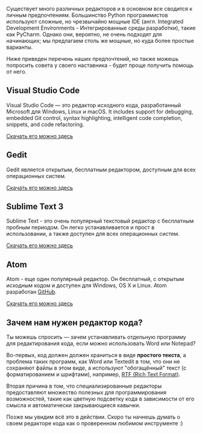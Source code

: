 Существует много различных редакторов и в основном все сводится к личным предпочтениям. Большинство Python программистов используют сложные, но чрезвычайно мощные IDE (англ. Integrated Development Environments - Интегрированные среды разработки), такие как PyCharm. Однако они, вероятно, не очень подходят для начинающих; мы предлагаем столь же мощные, но куда более простые варианты.

Ниже приведен перечень наших предпочтений, но также можешь попросить совета у своего наставника - будет проще получить помощь от него.

## Visual Studio Code

Visual Studio Code — это редактор исходного кода, разработанный Microsoft для Windows, Linux и macOS. It includes support for debugging, embedded Git control, syntax highlighting, intelligent code completion, snippets, and code refactoring.

[Скачать его можно здесь](https://code.visualstudio.com/download)

## Gedit

Gedit является открытым, бесплатным редактором, доступным для всех операционных систем.

[Скачать его можно здесь](https://wiki.gnome.org/Apps/Gedit#Download)

## Sublime Text 3

Sublime Text - это очень популярный текстовый редактор с бесплатным пробным периодом. Он легко устанавливается и прост в использовании, а также доступен для всех операционных систем.

[Скачать его можно здесь](https://www.sublimetext.com/3)

## Atom

Atom - еще один популярный редактор. Он бесплатный, с открытым исходным кодом и доступен для Windows, OS X и Linux. Atom разработан [GitHub](https://github.com/).

[Скачать его можно здесь](https://atom.io/)

## Зачем нам нужен редактор кода?

Ты можешь спросить — зачем устанавливать отдельную программу для редактирования кода, если можно использовать Word или Notepad?

Во-первых, код должен должен храниться в виде **простого текста**, а проблема таких программ, как Word или Textedit в том, что они не сохраняют файлы в этом виде, а используют "обогащённый" текст (с форматированием и шрифтами), например, [RTF (Rich Text Format)](https://en.wikipedia.org/wiki/Rich_Text_Format).

Вторая причина в том, что специализированные редакторы предоставляют множество полезных для программирования возможностей, такие как цветную подсветку кода в зависимости от его смысла и автоматически закрывающиеся кавычки.

Позже мы увидим всё это в действии. Скоро ты начнешь думать о своем редакторе кода как о проверенном любимом инструменте :)
